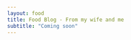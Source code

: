 ```yaml
---
layout: food
title: Food Blog - From my wife and me
subtitle: "Coming soon"
---
```

<head>
	<link rel="stylesheet" type="text/css" href="foodBlog/css/print.css" />
	<link rel="stylesheet" type="text/css" href="foodBlogcss/component.css" />
		<!-- Modernizr is used for flexbox fallback -->
</head>



